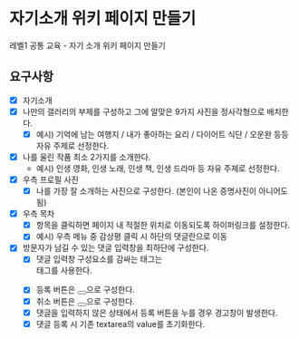 # 자기소개 위키 페이지 만들기

레벨1 공통 교육 - 자기 소개 위키 페이지 만들기

## 요구사항

- [x] 자기소개
- [x] 나만의 갤러리의 부제를 구성하고 그에 알맞은 9가지 사진을 정사각형으로 배치한다.
    - [x] 예시) 기억에 남는 여행지 / 내가 좋아하는 요리 / 다이어트 식단 / 오운완 등등 자유 주제로 선정한다.
- [x] 나를 울린 작품 최소 2가지를 소개한다.
    - 예시) 인생 영화, 인생 노래, 인생 책, 인생 드라마 등 자유 주제로 선정한다.
- [x] 우측 프로필 사진
    - [x] 나를 가장 잘 소개하는 사진으로 구성한다. (본인이 나온 증명사진이 아니어도 됨)
- [x] 우측 목차
    - [x] 항목을 클릭하면 페이지 내 적절한 위치로 이동되도록 하이퍼링크를 설정한다.
    - [x] 예시) 우측 메뉴 중 감상평 클릭 시 하단의 댓글란으로 이동
- [x] 방문자가 남길 수 있는 댓글 입력창을 최하단에 구성한다.
    - [x] 댓글 입력창 구성요소를 감싸는 태그는 <form> 태그를 사용한다.
    - [x] 등록 버튼은 <button type="button"></button>으로 구성한다.
    - [x] 취소 버튼은 <button type="reset"></button>으로 구성한다.
    - [x] 댓글을 입력하지 않은 상태에서 등록 버튼을 누를 경우 경고창이 발생한다.
    - [x] 댓글 등록 시 기존 textarea의 value를 초기화한다.
